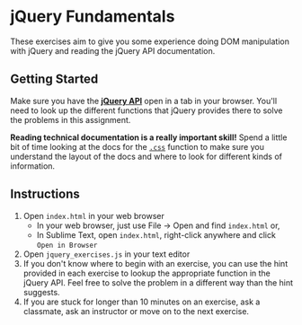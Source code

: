 # jQuery Fundamentals

These exercises aim to give you some experience doing DOM manipulation with jQuery and reading the jQuery API documentation.

## Getting Started

Make sure you have the **[jQuery API](http://api.jquery.com)** open in a tab in your browser. You'll need to look up the different functions that jQuery provides there to solve the problems in this assignment.

**Reading technical documentation is a really important skill!** Spend a little bit of time looking at the docs for the [`.css`](http://api.jquery.com/css/) function to make sure you understand the layout of the docs and where to look for different kinds of information.

## Instructions

1. Open `index.html` in your web browser
	- In your web browser, just use File -> Open and find `index.html` or,
	- In Sublime Text, open `index.html`, right-click anywhere and click `Open in Browser`
2. Open `jquery_exercises.js` in your text editor
3. If you don't know where to begin with an exercise, you can use the hint provided in each exercise to lookup the appropriate function in the jQuery API. Feel free to solve the problem in a different way than the hint suggests.
4. If you are stuck for longer than 10 minutes on an exercise, ask a classmate, ask an instructor or move on to the next exercise.


